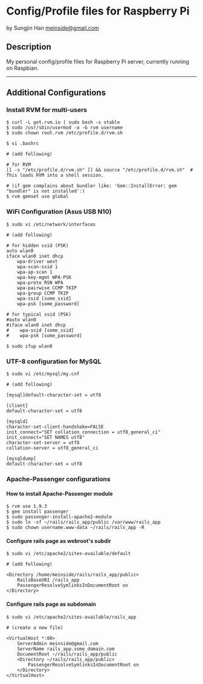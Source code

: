 # Config/Profile files for Raspberry Pi #
by Sungjin Han <meinside@gmail.com>

## Description ##

My personal config/profile files for Raspberry Pi server, currently running on Raspbian.


* * *

## Additional Configurations ##

### Install RVM for multi-users ###

```
$ curl -L get.rvm.io | sudo bash -s stable
$ sudo /usr/sbin/usermod -a -G rvm username
$ sudo chown root.rvm /etc/profile.d/rvm.sh
```

``$ vi .bashrc``

```
# (add following)

# for RVM
[[ -s "/etc/profile.d/rvm.sh" ]] && source "/etc/profile.d/rvm.sh"  # This loads RVM into a shell session.
```

```
# (if gem complains about bundler like: 'Gem::InstallError: gem "bundler" is not installed':)
$ rvm gemset use global
```

### WiFi Configuration (Asus USB N10) ###

``$ sudo vi /etc/network/interfaces``

```
# (add following)

# for hidden ssid (PSK)
auto wlan0
iface wlan0 inet dhcp
    wpa-driver wext
    wpa-scan-ssid 1
    wpa-ap-scan 1
    wpa-key-mgmt WPA-PSK
    wpa-proto RSN WPA
    wpa-pairwise CCMP TKIP
    wpa-group CCMP TKIP
    wpa-ssid [some_ssid]
    wpa-psk [some_password]

# for typical ssid (PSK)
#auto wlan0
#iface wlan0 inet dhcp
#    wpa-ssid [some_ssid]
#    wpa-psk [some_password]
```

``$ sudo ifup wlan0``


### UTF-8 configuration for MySQL ###

``$ sudo vi /etc/mysql/my.cnf``

```
# (add following)

[mysql]default-character-set = utf8
 
[client]
default-character-set = utf8
 
[mysqld]
character-set-client-handshake=FALSE
init_connect="SET collation_connection = utf8_general_ci"
init_connect="SET NAMES utf8"
character-set-server = utf8
collation-server = utf8_general_ci
 
[mysqldump]
default-character-set = utf8
```


### Apache-Passenger configurations ###

#### How to install Apache-Passenger module ####

```
$ rvm use 1.9.3
$ gem install passenger
$ sudo passenger-install-apache2-module
$ sudo ln -sf ~/rails/rails_app/public /var/www/rails_app
$ sudo chown username.www-data ~/rails/rails_app -R
```

#### Configure rails page as webroot's subdir ####

``$ sudo vi /etc/apache2/sites-available/default``

```
# (add following)

<Directory /home/meinside/rails/rails_app/public>
    RailsBaseURI /rails_app
    PassengerResolveSymlinksInDocumentRoot on
</Directory>
```

#### Configure rails page as subdomain ####

``$ sudo vi /etc/apache2/sites-available/rails_app``

```
# (create a new file)

<VirtualHost *:80>
    ServerAdmin meinside@gmail.com
    ServerName rails_app.some_domain.com
    DocumentRoot ~/rails/rails_app/public
    <Directory ~/rails/rails_app/public>
        PassengerResolveSymlinksInDocumentRoot on
    </Directory>
</VirtualHost>
```
